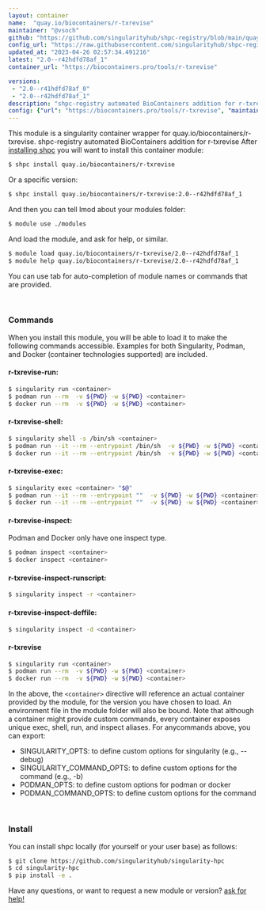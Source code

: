```yaml
---
layout: container
name:  "quay.io/biocontainers/r-txrevise"
maintainer: "@vsoch"
github: "https://github.com/singularityhub/shpc-registry/blob/main/quay.io/biocontainers/r-txrevise/container.yaml"
config_url: "https://raw.githubusercontent.com/singularityhub/shpc-registry/main/quay.io/biocontainers/r-txrevise/container.yaml"
updated_at: "2023-04-26 02:57:34.491216"
latest: "2.0--r42hdfd78af_1"
container_url: "https://biocontainers.pro/tools/r-txrevise"

versions:
 - "2.0--r41hdfd78af_0"
 - "2.0--r42hdfd78af_1"
description: "shpc-registry automated BioContainers addition for r-txrevise"
config: {"url": "https://biocontainers.pro/tools/r-txrevise", "maintainer": "@vsoch", "description": "shpc-registry automated BioContainers addition for r-txrevise", "latest": {"2.0--r42hdfd78af_1": "sha256:70e29b7dec0f98f290aeac7de84600494a045e018c0bf7f26abef7ddbaec696d"}, "tags": {"2.0--r41hdfd78af_0": "sha256:7ff14a471665ae32a7663ef189d178793e2e5fb50874e7a62ae12046811303a0", "2.0--r42hdfd78af_1": "sha256:70e29b7dec0f98f290aeac7de84600494a045e018c0bf7f26abef7ddbaec696d"}, "docker": "quay.io/biocontainers/r-txrevise"}
---
```


This module is a singularity container wrapper for quay.io/biocontainers/r-txrevise.
shpc-registry automated BioContainers addition for r-txrevise
After [installing shpc](#install) you will want to install this container module:


```bash
$ shpc install quay.io/biocontainers/r-txrevise
```

Or a specific version:

```bash
$ shpc install quay.io/biocontainers/r-txrevise:2.0--r42hdfd78af_1
```

And then you can tell lmod about your modules folder:

```bash
$ module use ./modules
```

And load the module, and ask for help, or similar.

```bash
$ module load quay.io/biocontainers/r-txrevise/2.0--r42hdfd78af_1
$ module help quay.io/biocontainers/r-txrevise/2.0--r42hdfd78af_1
```

You can use tab for auto-completion of module names or commands that are provided.

<br>

### Commands

When you install this module, you will be able to load it to make the following commands accessible.
Examples for both Singularity, Podman, and Docker (container technologies supported) are included.

#### r-txrevise-run:

```bash
$ singularity run <container>
$ podman run --rm  -v ${PWD} -w ${PWD} <container>
$ docker run --rm  -v ${PWD} -w ${PWD} <container>
```

#### r-txrevise-shell:

```bash
$ singularity shell -s /bin/sh <container>
$ podman run --it --rm --entrypoint /bin/sh  -v ${PWD} -w ${PWD} <container>
$ docker run --it --rm --entrypoint /bin/sh  -v ${PWD} -w ${PWD} <container>
```

#### r-txrevise-exec:

```bash
$ singularity exec <container> "$@"
$ podman run --it --rm --entrypoint ""  -v ${PWD} -w ${PWD} <container> "$@"
$ docker run --it --rm --entrypoint ""  -v ${PWD} -w ${PWD} <container> "$@"
```

#### r-txrevise-inspect:

Podman and Docker only have one inspect type.

```bash
$ podman inspect <container>
$ docker inspect <container>
```

#### r-txrevise-inspect-runscript:

```bash
$ singularity inspect -r <container>
```

#### r-txrevise-inspect-deffile:

```bash
$ singularity inspect -d <container>
```



#### r-txrevise

```bash
$ singularity run <container>
$ podman run --rm  -v ${PWD} -w ${PWD} <container>
$ docker run --rm  -v ${PWD} -w ${PWD} <container>
```


In the above, the `<container>` directive will reference an actual container provided
by the module, for the version you have chosen to load. An environment file in the
module folder will also be bound. Note that although a container
might provide custom commands, every container exposes unique exec, shell, run, and
inspect aliases. For anycommands above, you can export:

 - SINGULARITY_OPTS: to define custom options for singularity (e.g., --debug)
 - SINGULARITY_COMMAND_OPTS: to define custom options for the command (e.g., -b)
 - PODMAN_OPTS: to define custom options for podman or docker
 - PODMAN_COMMAND_OPTS: to define custom options for the command

<br>

### Install

You can install shpc locally (for yourself or your user base) as follows:

```bash
$ git clone https://github.com/singularityhub/singularity-hpc
$ cd singularity-hpc
$ pip install -e .
```

Have any questions, or want to request a new module or version? [ask for help!](https://github.com/singularityhub/singularity-hpc/issues)